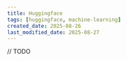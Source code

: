 ```yaml
---
title: Huggingface
tags: [huggingface, machine-learning]
created_date: 2025-08-26
last_modified_date: 2025-08-27
---
```

// TODO